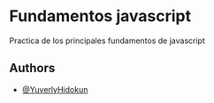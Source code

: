 
# Fundamentos javascript

Practica de los principales fundamentos de javascript


## Authors

- [@YuverlyHidokun](https://github.com/YuverlyHidokun)

